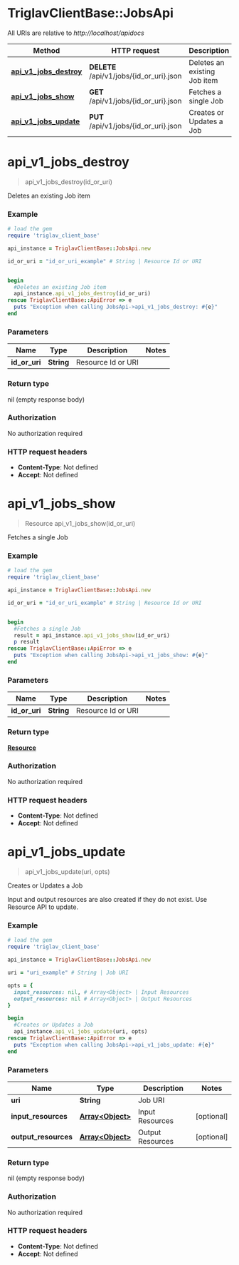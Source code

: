 # TriglavClientBase::JobsApi

All URIs are relative to *http://localhost/apidocs*

Method | HTTP request | Description
------------- | ------------- | -------------
[**api_v1_jobs_destroy**](JobsApi.md#api_v1_jobs_destroy) | **DELETE** /api/v1/jobs/{id_or_uri}.json | Deletes an existing Job item
[**api_v1_jobs_show**](JobsApi.md#api_v1_jobs_show) | **GET** /api/v1/jobs/{id_or_uri}.json | Fetches a single Job
[**api_v1_jobs_update**](JobsApi.md#api_v1_jobs_update) | **PUT** /api/v1/jobs/{id_or_uri}.json | Creates or Updates a Job


# **api_v1_jobs_destroy**
> api_v1_jobs_destroy(id_or_uri)

Deletes an existing Job item

### Example
```ruby
# load the gem
require 'triglav_client_base'

api_instance = TriglavClientBase::JobsApi.new

id_or_uri = "id_or_uri_example" # String | Resource Id or URI


begin
  #Deletes an existing Job item
  api_instance.api_v1_jobs_destroy(id_or_uri)
rescue TriglavClientBase::ApiError => e
  puts "Exception when calling JobsApi->api_v1_jobs_destroy: #{e}"
end
```

### Parameters

Name | Type | Description  | Notes
------------- | ------------- | ------------- | -------------
 **id_or_uri** | **String**| Resource Id or URI | 

### Return type

nil (empty response body)

### Authorization

No authorization required

### HTTP request headers

 - **Content-Type**: Not defined
 - **Accept**: Not defined



# **api_v1_jobs_show**
> Resource api_v1_jobs_show(id_or_uri)

Fetches a single Job

### Example
```ruby
# load the gem
require 'triglav_client_base'

api_instance = TriglavClientBase::JobsApi.new

id_or_uri = "id_or_uri_example" # String | Resource Id or URI


begin
  #Fetches a single Job
  result = api_instance.api_v1_jobs_show(id_or_uri)
  p result
rescue TriglavClientBase::ApiError => e
  puts "Exception when calling JobsApi->api_v1_jobs_show: #{e}"
end
```

### Parameters

Name | Type | Description  | Notes
------------- | ------------- | ------------- | -------------
 **id_or_uri** | **String**| Resource Id or URI | 

### Return type

[**Resource**](Resource.md)

### Authorization

No authorization required

### HTTP request headers

 - **Content-Type**: Not defined
 - **Accept**: Not defined



# **api_v1_jobs_update**
> api_v1_jobs_update(uri, opts)

Creates or Updates a Job

Input and output resources are also created if they do not exist. Use Resource API to update.

### Example
```ruby
# load the gem
require 'triglav_client_base'

api_instance = TriglavClientBase::JobsApi.new

uri = "uri_example" # String | Job URI

opts = { 
  input_resources: nil, # Array<Object> | Input Resources
  output_resources: nil # Array<Object> | Output Resources
}

begin
  #Creates or Updates a Job
  api_instance.api_v1_jobs_update(uri, opts)
rescue TriglavClientBase::ApiError => e
  puts "Exception when calling JobsApi->api_v1_jobs_update: #{e}"
end
```

### Parameters

Name | Type | Description  | Notes
------------- | ------------- | ------------- | -------------
 **uri** | **String**| Job URI | 
 **input_resources** | [**Array&lt;Object&gt;**](Object.md)| Input Resources | [optional] 
 **output_resources** | [**Array&lt;Object&gt;**](Object.md)| Output Resources | [optional] 

### Return type

nil (empty response body)

### Authorization

No authorization required

### HTTP request headers

 - **Content-Type**: Not defined
 - **Accept**: Not defined



